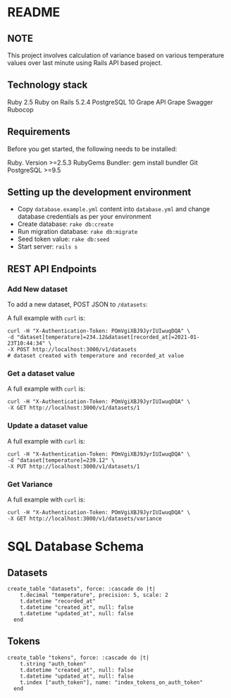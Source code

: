 # README
## NOTE
This project involves calculation of variance based on various temperature values over last minute using Rails API based project.

## Technology stack
Ruby 2.5
Ruby on Rails 5.2.4
PostgreSQL 10
Grape API
Grape Swagger
Rubocop

## Requirements
Before you get started, the following needs to be installed:

Ruby. Version >=2.5.3 
RubyGems
Bundler: gem install bundler
Git
PostgreSQL >=9.5

## Setting up the development environment
- Copy `database.example.yml` content into `database.yml` and change database credentials as per your environment
- Create database: `rake db:create`
- Run migration database: `rake db:migrate`
- Seed token value: `rake db:seed`
- Start server: `rails s`

## REST API Endpoints

### Add New dataset

To add a new dataset, POST JSON to `/datasets`:

A full example with `curl` is:

```
curl -H "X-Authentication-Token: POmVgiXBJ9JyrIUIwuqDQA" \
-d "dataset[temperature]=234.12&dataset[recorded_at]=2021-01-23T10:44:34" \
-X POST http://localhost:3000/v1/datasets
# dataset created with temperature and recorded_at value
```
### Get a dataset value

A full example with `curl` is:

```
curl -H "X-Authentication-Token: POmVgiXBJ9JyrIUIwuqDQA" \
-X GET http://localhost:3000/v1/datasets/1
```

### Update a dataset value

A full example with `curl` is:

```
curl -H "X-Authentication-Token: POmVgiXBJ9JyrIUIwuqDQA" \
-d "dataset[temperature]=239.12" \
-X PUT http://localhost:3000/v1/datasets/1
```

### Get Variance

A full example with `curl` is:

```
curl -H "X-Authentication-Token: POmVgiXBJ9JyrIUIwuqDQA" \
-X GET http://localhost:3000/v1/datasets/variance
```



# SQL Database Schema


## Datasets
```
create_table "datasets", force: :cascade do |t|
    t.decimal "temperature", precision: 5, scale: 2
    t.datetime "recorded_at"
    t.datetime "created_at", null: false
    t.datetime "updated_at", null: false
  end
```

## Tokens
```
create_table "tokens", force: :cascade do |t|
    t.string "auth_token"
    t.datetime "created_at", null: false
    t.datetime "updated_at", null: false
    t.index ["auth_token"], name: "index_tokens_on_auth_token"
  end
```

